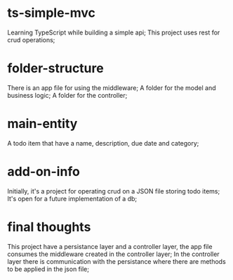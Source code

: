 # ts-simple-mvc
Learning TypeScript while building a simple api;
This project uses rest for crud operations;

# folder-structure
There is an app file for using the middleware;
A folder for the model and business logic;
A folder for the controller;

# main-entity
A todo item that have a name, description, due date and category;

# add-on-info
Initially, it's a project for operating crud on a JSON file storing todo items;
It's open for a future implementation of a db;

# final thoughts
This project have a persistance layer and a controller layer, the app file consumes the middleware created in the controller layer;
In the controller layer there is communication with the persistance where there are methods to be applied in the json file;
